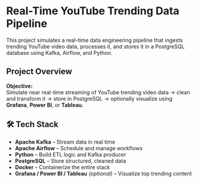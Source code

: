 # Real-Time YouTube Trending Data Pipeline

This project simulates a real-time data engineering pipeline that ingests trending YouTube video data, processes it, and stores it in a PostgreSQL database using Kafka, Airflow, and Python.

## Project Overview

**Objective:**  
Simulate near real-time streaming of YouTube trending video data → clean and transform it → store in PostgreSQL → optionally visualize using **Grafana**, **Power BI**, or **Tableau**.

## 🛠 Tech Stack

- **Apache Kafka** – Stream data in real time
- **Apache Airflow** – Schedule and manage workflows
- **Python** – Build ETL logic and Kafka producer
- **PostgreSQL** – Store structured, cleaned data
- **Docker** – Containerize the entire stack
- **Grafana / Power BI / Tableau** *(optional)* – Visualize top trending content
